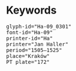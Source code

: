 # Keywords
<pre>
glyph-id="Ha-09_0301"
font-id="Ha-09"
printer-id="Ha"
printer="Jan Haller"
period="1505–1525"
place="Kraków"
PT plate="172"
</pre>
